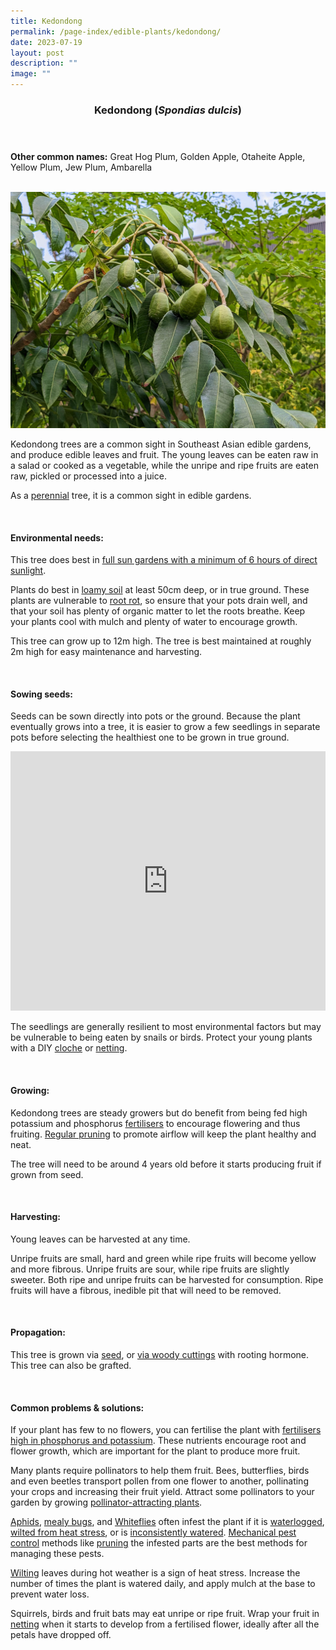 ```yaml
---
title: Kedondong
permalink: /page-index/edible-plants/kedondong/
date: 2023-07-19
layout: post
description: ""
image: ""
---
```

<header>
	<h3>Kedondong (<em>Spondias dulcis</em>)</h3>
</header>
	
<section>
	<p><strong>Other common names:</strong> Great Hog Plum, Golden Apple, Otaheite Apple, Yellow Plum, Jew Plum, Ambarella</p>
	<br>
</section>

<section>
	<img title="Kedondong fruits. Photo by Jacqueline Chua." src="/images/Plants/kedondong%20(1)_jacquelinechua.jpg">
	<p>Kedondong trees are a common sight in Southeast Asian edible gardens, and produce edible leaves and fruit. The young leaves can be eaten raw in a salad or cooked as a vegetable, while the unripe and ripe fruits are eaten raw, pickled or processed into a juice.</p>
	<p>As a <a href="/learn-more-about-gardening/glossary/#p">perennial</a> tree, it is a common sight in edible gardens. </p>       
	<br>
</section>

<section>
	<h4>Environmental needs:</h4>
	<p>This tree does best in <a href="/page-index/horticulture-techniques/gauging-light/">full sun gardens with a minimum of 6 hours of direct sunlight</a>.</p>
	<p>Plants do best in <a href="/page-index/horticulture-techniques/soil/">loamy soil</a> at least 50cm deep, or in true ground. These plants are vulnerable to <a href="/page-index/plant-problems/root-rot">root rot</a>, so ensure that your pots drain well, and that your soil has plenty of organic matter to let the roots breathe. Keep your plants cool with mulch and plenty of water to encourage growth.</p>
	<p>This tree can grow up to 12m high. The tree is best maintained at roughly 2m high for easy maintenance and harvesting. </p>
	<br>
	</section>

<section>
  <h4>Sowing seeds:</h4>
	<p>Seeds can be sown directly into pots or the ground. Because the plant eventually grows into a tree, it is easier to grow a few seedlings in separate pots before selecting the healthiest one to be grown in true ground.</p>
	<iframe width="100%" height="415" src="https://www.youtube.com/embed/x7J87wY7U6s" title="YouTube video player" frameborder="0" allow="accelerometer; autoplay; clipboard-write; encrypted-media; gyroscope; picture-in-picture; web-share" allowfullscreen=""></iframe>	<br>
	<p>The seedlings are generally resilient to most environmental factors but may be vulnerable to being eaten by snails or birds. Protect your young plants with a DIY <a href="/page-index/horticulture-techniques/cloches">cloche</a> or <a href="/page-index/hardscapes/netting">netting</a>. </p>
<br>
</section>

<section>
	<h4>Growing:</h4>
	<p>Kedondong trees are steady growers but do benefit from being fed high potassium and phosphorus <a href="/page-index/horticulture-techniques/fertilising/">fertilisers</a> to encourage flowering and thus fruiting. <a href="/page-index/horticulture-techniques/pruning">Regular pruning</a> to promote airflow will keep the plant healthy and neat. </p>
	<p>The tree will need to be around 4 years old before it starts producing fruit if grown from seed.</p>
	<br>
</section>

<section>
	<h4>Harvesting:</h4>
	<p>Young leaves can be harvested at any time.</p>
	<p>Unripe fruits are small, hard and green while ripe fruits will become yellow and more fibrous. Unripe fruits are sour, while ripe fruits are slightly sweeter. Both ripe and unripe fruits can be harvested for consumption. Ripe fruits will have a fibrous, inedible pit that will need to be removed.</p>
	<br>
</section>

<section>
	<h4>Propagation:</h4>
	<p>This tree is grown via <a href="/page-index/horticulture-techniques/propagating-by-seed">seed</a>, or <a href="/page-index/horticulture-techniques/propagating-by-cuttings">via woody cuttings</a> with rooting hormone. This tree can also be grafted. </p>
	<br>
</section>

<section>
	<h4>Common problems &amp; solutions:</h4>
<p>If your plant has few to no flowers, you can fertilise the plant with <a href="/page-index/horticulture-techniques/fertilising/">fertilisers high in phosphorus and potassium</a>. These nutrients encourage root and flower growth, which are important for the plant to produce more fruit.</p>
	<p>Many plants require pollinators to help them fruit. Bees, butterflies, birds and even beetles transport pollen from one flower to another, pollinating your crops and increasing their fruit yield. Attract some pollinators to your garden by growing <a href="/page-index/glossary/biodiversity-attracting-plants">pollinator-attracting plants</a>. </p>
<p><a href="/page-index/pests/ahpids">Aphids</a>, <a href="/page-index/pests/mealy-bugs">mealy bugs</a>, and <a href="/page-index/pests/whiteflies/">Whiteflies</a> often infest the plant if it is <a href="/page-index/plant-problems/waterlogging/">waterlogged</a>, <a href="/page-index/plant-problems/wilting/">wilted from heat stress</a>, or is <a href="/page-index/horticulture-techniques/watering/">inconsistently watered</a>. <a href="/horticulture-techniques/pest-control/">Mechanical pest control</a> methods like <a href="/page-index/horticulture-techniques/pruning/">pruning</a> the infested parts are the best methods for managing these pests.</p><p><a href="/page-index/plant-problems/wilting">Wilting</a> leaves during hot weather is a sign of heat stress. Increase the number of times the plant is watered daily, and apply mulch at the base to prevent water loss. </p>
	<p>Squirrels, birds and fruit bats may eat unripe or ripe fruit. Wrap your fruit in <a href="/page-index/hardscapes/netting/">netting</a> when it starts to develop from a fertilised flower, ideally after all the petals have dropped off.</p>
	<br>
</section>